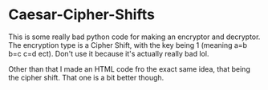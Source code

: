 # Caesar-Cipher-Shifts

This is some really bad python code for making an encryptor and decryptor. The encryption type is a Cipher Shift, with the key being 1 (meaning a=b b=c c=d ect). Don't use it because it's actually really bad lol.

Other than that I made an HTML code fro the exact same idea, that being the cipher shift. That one is a bit better though.
